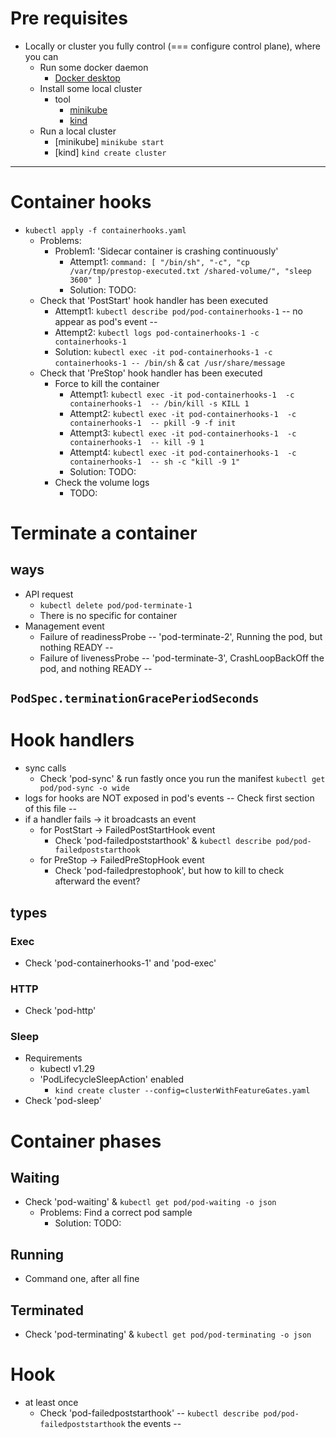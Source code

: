 # Pre requisites
* Locally or cluster you fully control (=== configure control plane), where you can
  * Run some docker daemon
    * [Docker desktop](https://www.docker.com/products/docker-desktop/)
  * Install some local cluster
    * tool
      * [minikube](https://minikube.sigs.k8s.io/docs/start/)
      * [kind](https://kind.sigs.k8s.io/)
  * Run a local cluster
    * [minikube]  `minikube start`
    * [kind] `kind create cluster`

----

# Container hooks
* `kubectl apply -f containerhooks.yaml`
  * Problems:
    * Problem1: 'Sidecar container is crashing continuously'
      * Attempt1: `command: [ "/bin/sh", "-c", "cp /var/tmp/prestop-executed.txt /shared-volume/", "sleep 3600" ]`
      * Solution: TODO:
  * Check that 'PostStart' hook handler has been executed
    * Attempt1: `kubectl describe pod/pod-containerhooks-1` -- no appear as pod's event --
    * Attempt2: `kubectl logs pod-containerhooks-1 -c containerhooks-1` 
    * Solution: `kubectl exec -it pod-containerhooks-1 -c containerhooks-1 -- /bin/sh` & `cat /usr/share/message`
  * Check that 'PreStop' hook handler has been executed
    * Force to kill the container
      * Attempt1: `kubectl exec -it pod-containerhooks-1  -c containerhooks-1  -- /bin/kill -s KILL 1`
      * Attempt2: `kubectl exec -it pod-containerhooks-1  -c containerhooks-1  -- pkill -9 -f init`
      * Attempt3: `kubectl exec -it pod-containerhooks-1  -c containerhooks-1  -- kill -9 1`
      * Attempt4: `kubectl exec -it pod-containerhooks-1  -c containerhooks-1  -- sh -c "kill -9 1"`
      * Solution: TODO:
    * Check the volume logs
      * TODO:


# Terminate a container
## ways
* API request
  * `kubectl delete pod/pod-terminate-1` 
  * There is no specific for container
* Management event
  * Failure of readinessProbe -- 'pod-terminate-2', Running the pod, but nothing READY --
  * Failure of livenessProbe -- 'pod-terminate-3', CrashLoopBackOff the pod, and nothing READY --
## `PodSpec.terminationGracePeriodSeconds`


# Hook handlers
* sync calls
  * Check 'pod-sync' & run fastly once you run the manifest `kubectl get pod/pod-sync -o wide`
* logs for hooks are NOT exposed in pod's events -- Check first section of this file --
* if a handler fails → it broadcasts an event
  * for PostStart → FailedPostStartHook event
    * Check 'pod-failedpoststarthook' & `kubectl describe pod/pod-failedpoststarthook`
  * for PreStop → FailedPreStopHook event
    * Check 'pod-failedprestophook', but how to kill to check afterward the event?
## types
### Exec
* Check 'pod-containerhooks-1' and 'pod-exec'
### HTTP
* Check 'pod-http'
### Sleep
* Requirements
  * kubectl v1.29
  * 'PodLifecycleSleepAction' enabled
    * `kind create cluster --config=clusterWithFeatureGates.yaml`
* Check 'pod-sleep'

# Container phases
## Waiting
* Check 'pod-waiting' & `kubectl get pod/pod-waiting -o json`
  * Problems: Find a correct pod sample
    * Solution: TODO:
## Running
* Command one, after all fine
## Terminated
* Check 'pod-terminating' & `kubectl get pod/pod-terminating -o json`

# Hook
* at least once
  * Check 'pod-failedpoststarthook'  -- `kubectl describe pod/pod-failedpoststarthook` the events --
